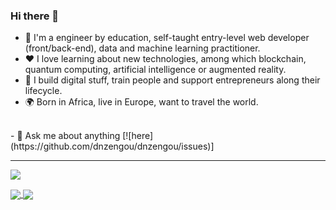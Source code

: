 ### Hi there 👋


- 🌱 I'm a engineer by education, self-taught entry-level web developer (front/back-end), data and machine learning practitioner.
- ❤️ I love learning about new technologies, among which blockchain, quantum computing, artificial intelligence or augmented reality.
- 🔭 I build digital stuff, train people and support entrepreneurs along their lifecycle.
- 🌍 Born in Africa, live in Europe, want to travel the world. 
<br>
- 💬 Ask me about anything [![here](https://github.com/dnzengou/dnzengou/issues)]

<hr>


![](https://komarev.com/ghpvc/?username=dnzengou) <br />

<a href="https://github.com/dnzengou/github-readme-stats">
  <img align="center" src="https://github-readme-stats.vercel.app/api?username=dnzengou&count_private=true&show_icons=true&theme=buefy&hide=prs,issues,contribs" />
</a>
<a href="https://github.com/dnzengou/github-readme-stats">
  <img align="center" src="https://github-readme-stats.vercel.app/api/top-langs/?username=dnzengou&layout=compact&exclude_repo=github-readme-stats" />
</a>

<br />
<br />


<!-- [![Desire's GitHub stats](https://github-readme-stats.vercel.app/api?username=dnzengou&count_private=true&show_icons=true&theme=buefy&hide=prs,issues,contribs)](https://github.com/anuraghazra/github-readme-stats)

[![Readme Card](https://github-readme-stats.vercel.app/api/pin/?username=dnzengou&repo=github-readme-stats&show_owner=true)](https://github.com/dnzengou/github-readme-stats)

[![Top Langs](https://github-readme-stats.vercel.app/api/top-langs/?username=dnzengou&layout=compact&exclude_repo=github-readme-stats,dnzengou.github.io)](https://github.com/dnzengou/github-readme-stats)

[![willianrod's wakatime stats](https://github-readme-stats.vercel.app/api/wakatime?username=willianrod)](https://github.com/anuraghazra/github-readme-stats)-->




<!--
**dnzengou/dnzengou** is a ✨ _special_ ✨ repository because its `README.md` (this file) appears on your GitHub profile.

Here are some ideas to get you started:

- 🔭 I’m currently working on ...
- 🌱 I’m currently learning ...
- 👯 I’m looking to collaborate on ...
- 🤔 I’m looking for help with ...
- 💬 Ask me about ...
- 📫 How to reach me: ...
- 😄 Pronouns: ...
- ⚡ Fun fact: ...
-->


